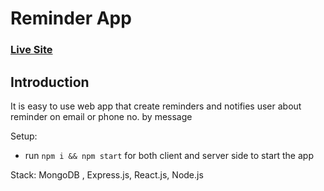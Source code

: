 # Reminder App

### [Live Site](https://edayreminders.netlify.app)

## Introduction
It is easy to use web app that create reminders and notifies user about reminder on email or phone no. by message

Setup:
- run ```npm i && npm start``` for both client and server side to start the app

Stack:
  MongoDB , Express.js, React.js, Node.js
